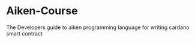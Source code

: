 # Aiken-Course
The Developers guide to aiken programming language for writing cardano smart contract
